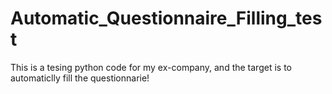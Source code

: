 ﻿# Automatic_Questionnaire_Filling_test
This is a tesing python code for my ex-company, and the target is to automaticlly fill the questionnarie!
